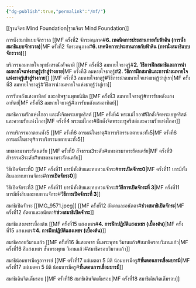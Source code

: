 ```yaml
---
{"dg-publish":true,"permalink":"/mf/"}
---
```


[[ฐานจิตร Mind Foundation\|ฐานจิตร Mind Foundation]]

การนั่งสมาธิแบบจักรวาล
[[MF ครั้งที่2 จักระอนุภาค#**6. เทคนิคการประสานกายกับฟ้าดิน (การนั่งสมาธิแบบจักรวาล)**\|MF ครั้งที่2 จักระอนุภาค#**6. เทคนิคการประสานกายกับฟ้าดิน (การนั่งสมาธิแบบจักรวาล)**]]

บริกรรมลมหายใจ พุทธังสรณังคัจฉามิ
[[MF ครั้งที่3 ลมหายใจธาตุรู้#**2. วิธีการฝึกสมาธิและการนำลมหายใจแห่งธาตุรู้เข้าสู่ร่างกาย**\|MF ครั้งที่3 ลมหายใจธาตุรู้#**2. วิธีการฝึกสมาธิและการนำลมหายใจแห่งธาตุรู้เข้าสู่ร่างกาย**]]
[[MF ครั้งที่3 ลมหายใจธาตุรู้#วิธีการนำลมหายใจแห่งธาตุรู้ว่าสู่เรา\|MF ครั้งที่3 ลมหายใจธาตุรู้#วิธีการนำลมหายใจแห่งธาตุรู้ว่าสู่เรา]]

การรับพลังแสงอาทิตย์ และอธิษฐานพุทธนิมิต
[[MF ครั้งที่3 ลมหายใจธาตุรู้#การรับพลังแสงอาทิตย์\|MF ครั้งที่3 ลมหายใจธาตุรู้#การรับพลังแสงอาทิตย์]]

สมาธิความรักแห่งไกอา และตั้งจิตพระเยซูคริสต์
[[MF ครั้งที่4 พระแม่ไกอา#ฝึกตั้งจิตพระเยซูคริสต์และความรักแห่งไกอา\|MF ครั้งที่4 พระแม่ไกอา#ฝึกตั้งจิตพระเยซูคริสต์และความรักแห่งไกอา]]

การบริกรรมอาตยนทั้ง5
[[MF ครั้งที่6 อารมณ์ในธาตุ#การบริกรรมอตายนะทั้ง5\|MF ครั้งที่6 อารมณ์ในธาตุ#การบริกรรมอตายนะทั้ง5]]

บทขอขมาพระรัตนตรัย
[[MF ครั้งที่9 สัจธรรม3ระดับ#บทขอขมาพระรัตนตรัย\|MF ครั้งที่9 สัจธรรม3ระดับ#บทขอขมาพระรัตนตรัย]]

วิธีเปิดจักระที่0
[[MF ครั้งที่11 บารมีทั้งสิบและทบทวนจักระ#**การเปิดจักระ0**\|MF ครั้งที่11 บารมีทั้งสิบและทบทวนจักระ#**การเปิดจักระ0**]]

วิธีเปิดจักระที่3
[[MF ครั้งที่11 บารมีทั้งสิบและทบทวนจักระ#**วิธีการเปิดจักระที่ 3**\|MF ครั้งที่11 บารมีทั้งสิบและทบทวนจักระ#**วิธีการเปิดจักระที่ 3**]]

สมาธิเปิดจักระ [[IMG_9571.jpeg]]
[[MF ครั้งที่12 อัตตาและอนัตตา#**ช่วงสมาธิเปิดจักระ**\|MF ครั้งที่12 อัตตาและอนัตตา#**ช่วงสมาธิเปิดจักระ**]]

สมาธิแสงเพชรเบื้องต้น
[[MF ครั้งที่15 แสงเพชร#**4. การฝึกปฏิบัติแสงเพชร (เบื้องต้น)**\|MF ครั้งที่15 แสงเพชร#**4. การฝึกปฏิบัติแสงเพชร (เบื้องต้น)**]]

สมาธิครอบวิมานแก้ว
[[MF ครั้งที่16 สีแสงเพชร ชั้นพระพุทธ วิมานแก้ว#สมาธิครอบวิมานแก้ว\|MF ครั้งที่16 สีแสงเพชร ชั้นพระพุทธ วิมานแก้ว#สมาธิครอบวิมานแก้ว]]

สมาธิน้อมบารมีครูอาจารย์
[[MF ครั้งที่17 แผ่เมตตา 5 มิติ น้อมบารมีครู#**ขั้นตอนการเชื่อมบารมี**\|MF ครั้งที่17 แผ่เมตตา 5 มิติ น้อมบารมีครู#**ขั้นตอนการเชื่อมบารมี**]]

สมาธิเดินจิตเต็มรอบ
[[MF ครั้งที่18 สมาธิเดินจิตเต็มรอบ\|MF ครั้งที่18 สมาธิเดินจิตเต็มรอบ]]




